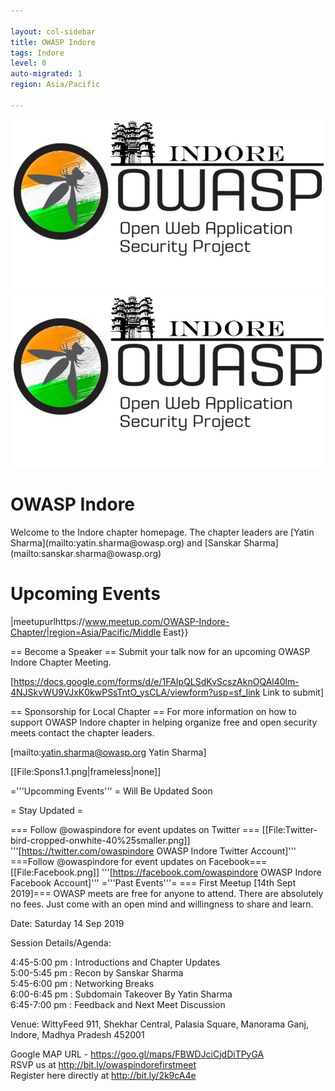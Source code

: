```yaml
---

layout: col-sidebar
title: OWASP Indore
tags: Indore
level: 0
auto-migrated: 1
region: Asia/Pacific

---
```

<!-- rebuild -->
![OWASP Indore Logo](/assets/images/665c03c6adb74b9785144dfcc4c3ec08.jpeg)
<img src= "/assets/images/665c03c6adb74b9785144dfcc4c3ec08.jpeg">
<h1>OWASP Indore</h1> 
Welcome to the Indore chapter homepage. The chapter leaders are [Yatin Sharma](mailto:yatin.sharma@owasp.org) and [Sanskar Sharma](mailto:sanskar.sharma@owasp.org) 

<h1>Upcoming Events</h1>

|meetupurlhttps://www.meetup.com/OWASP-Indore-Chapter/|region=Asia/Pacific/Middle East}}

== Become a Speaker ==
Submit your talk now for an upcoming OWASP Indore Chapter Meeting.

[https://docs.google.com/forms/d/e/1FAIpQLSdKvScszAknOQAl40lm-4NJSkvWU9VJxK0kwPSsTntO_ysCLA/viewform?usp=sf_link Link to submit]

== Sponsorship for Local Chapter ==
For more information on how to support OWASP Indore chapter in helping organize free and open security meets contact the chapter leaders.

[mailto:yatin.sharma@owasp.org Yatin Sharma]

[[File:Spons1.1.png|frameless|none]]

='''Upcomming Events''' =
Will Be Updated Soon

= Stay Updated =

=== Follow @owaspindore for event updates on Twitter ===
[[File:Twitter-bird-cropped-onwhite-40%25smaller.png]]
'''[https://twitter.com/owaspindore OWASP Indore Twitter Account]'''
===Follow @owaspindore for event updates on Facebook===
[[File:Facebook.png]]
'''[https://facebook.com/owaspindore OWASP Indore Facebook Account]'''
='''Past Events'''=
=== First Meetup [14th Sept 2019]===
OWASP meets are free for anyone to attend. There are absolutely no fees. Just come with an open mind and willingness to share and learn.

Date: Saturday 14 Sep 2019

Session Details/Agenda:

4:45-5:00 pm : Introductions and Chapter Updates<br>
5:00-5:45 pm : Recon by Sanskar Sharma<br>
5:45-6:00 pm : Networking Breaks<br>
6:00-6:45 pm : Subdomain Takeover By Yatin Sharma<br>
6:45-7:00 pm : Feedback and Next Meet Discussion

Venue:
WittyFeed 911, Shekhar Central, Palasia Square, Manorama Ganj, Indore, Madhya Pradesh 452001

Google MAP URL - https://goo.gl/maps/FBWDJciCjdDiTPyGA<br>
RSVP us at
http://bit.ly/owaspindorefirstmeet<br>
Register here directly at 
http://bit.ly/2k9cA4e


<!-- Standard Chapter Page Template
This is an example of a Project or Chapter page.
Please change these items to indicate the actual information you wish to present. In addition to this information, the 'front-matter' above the text should be modified to reflect your actual information.  An explanation of each of the front-matter items is below:

{front matter for this file}

```
- layout: This is the layout used by project and chapter pages.  You should leave this value as col-sidebar
- title: This is the title of your project or chapter page, usually the name.  For example, OWASP Zed Attack Proxy or OWASP Baltimore
- tags: This is a space-delimited list of tags you associate with your project or chapter.  If you are using tabs, at least one of these tags should be unique in order to be used in the tabs files (an example tab is included in this repo) 
- region: This is the region you are in according to our data
```

{copy for this file (index.md)}
Replace the text above the commented area with your information in the format below:
```
## Welcome
Include some information here about your chapter

## Participation
The Open Web Application Security Project (OWASP) is a nonprofit foundation that works to improve the security of software. All of our projects ,tools, documents, forums, and chapters are free and open to anyone interested in improving application security. 

Chapters are led by local leaders in accordance with the [Chapter Leader Handbook](/www-policy/rules-of-procedure/chapter-handbook). Financial contributions should only be made online using the authorized online donation button. To be a SPEAKER at ANY OWASP Chapter in the world simply review the [speaker agreement](/www-policy/speaker-agreement) and then contact the local chapter leader with details of what OWASP Project, independent research, or related software security topic you would like to present.

Everyone is welcome and encouraged to participate in our [Projects](/projects), [Local Chapters](/chapters), [Events](/events), [Online Groups](https://groups.google.com/a/owasp.com/){:target='_blank'}, and [Community Slack Channel](https://owasp.slack.com/){:target='_blank'}. We especially encourage diversity in all our initiatives. OWASP is a fantastic place to learn about application security, to network, and even to build your reputation as an expert. We also encourage you to be [become a member](/membership) or consider a [donation](/donate) to support our ongoing work.

## Local News
- Meeting Location
- Everyone is welcome to join us at our chapter meetings.

```
{info.md}

This separate file is where you should place links to your Google Group and Meetup page. It will be automatically rendered in the column sidebar.

{leaders.md}

Another separate file that should simply include each leaders name with mailto link as a list. It will also be automatically rendered in the column sidebar.

-->

